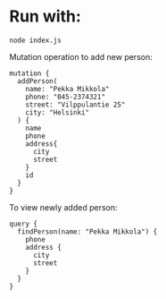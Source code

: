 # Run with: 
`node index.js `

Mutation operation to add new person: 
```
mutation {
  addPerson(
    name: "Pekka Mikkola"
    phone: "045-2374321"
    street: "Vilppulantie 25"
    city: "Helsinki"
  ) {
    name
    phone
    address{
      city
      street
    }
    id
  }
}
```

To view newly added person: 
```
query {
  findPerson(name: "Pekka Mikkola") {
    phone 
    address {
      city 
      street
    }
  }
}
```